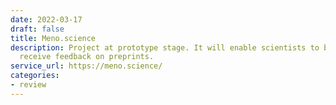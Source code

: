 ```yaml
---
date: 2022-03-17
draft: false
title: Meno.science
description: Project at prototype stage. It will enable scientists to both give and
  receive feedback on preprints.
service_url: https://meno.science/
categories:
- review
---
```




